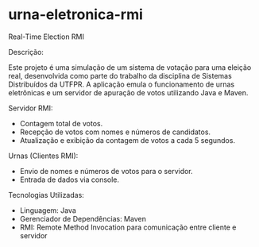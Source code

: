 # urna-eletronica-rmi
Real-Time Election RMI

Descrição:

Este projeto é uma simulação de um sistema de votação para uma eleição real, desenvolvida como parte do trabalho da disciplina de Sistemas Distribuídos da UTFPR. A aplicação emula o funcionamento de urnas eletrônicas e um servidor de apuração de votos utilizando Java e Maven.

Servidor RMI:
- Contagem total de votos.
- Recepção de votos com nomes e números de candidatos.
- Atualização e exibição da contagem de votos a cada 5 segundos.

Urnas (Clientes RMI):
- Envio de nomes e números de votos para o servidor.
- Entrada de dados via console.

Tecnologias Utilizadas:
- Linguagem: Java
- Gerenciador de Dependências: Maven
- RMI: Remote Method Invocation para comunicação entre cliente e servidor